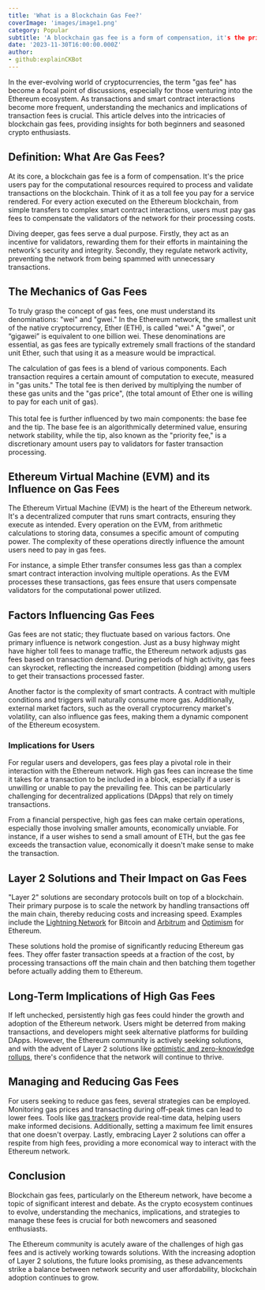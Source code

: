```yaml
---
title: 'What is a Blockchain Gas Fee?'
coverImage: 'images/image1.png'
category: Popular
subtitle: 'A blockchain gas fee is a form of compensation, it's the price users pay for the computational resources required to process and validate transactions on the blockchain.'
date: '2023-11-30T16:00:00.000Z'
author: 
- github:explainCKBot
---
```


In the ever-evolving world of cryptocurrencies, the term "gas fee" has become a focal point of discussions, especially for those venturing into the Ethereum ecosystem. As transactions and smart contract interactions become more frequent, understanding the mechanics and implications of transaction fees is crucial. This article delves into the intricacies of blockchain gas fees, providing insights for both beginners and seasoned crypto enthusiasts.


## Definition: What Are Gas Fees?

At its core, a blockchain gas fee is a form of compensation. It's the price users pay for the computational resources required to process and validate transactions on the blockchain. Think of it as a toll fee you pay for a service rendered. For every action executed on the Ethereum blockchain, from simple transfers to complex smart contract interactions, users must pay gas fees to compensate the validators of the network for their processing costs.

Diving deeper, gas fees serve a dual purpose. Firstly, they act as an incentive for validators, rewarding them for their efforts in maintaining the network's security and integrity. Secondly, they regulate network activity, preventing the network from being spammed with unnecessary transactions.


## The Mechanics of Gas Fees

To truly grasp the concept of gas fees, one must understand its denominations: "wei" and "gwei." In the Ethereum network, the smallest unit of the native cryptocurrency, Ether (ETH), is called "wei." A "gwei", or “gigawei” is equivalent to one billion wei. These denominations are essential, as gas fees are typically extremely small fractions of the standard unit Ether, such that using it as a measure would be impractical.

The calculation of gas fees is a blend of various components. Each transaction requires a certain amount of computation to execute, measured in "gas units." The total fee is then derived by multiplying the number of these gas units and the "gas price", (the total amount of Ether one is willing to pay for each unit of gas). \
 \
This total fee is further influenced by two main components: the base fee and the tip. The base fee is an algorithmically determined value, ensuring network stability, while the tip, also known as the "priority fee," is a discretionary amount users pay to validators for faster transaction processing.


## Ethereum Virtual Machine (EVM) and its Influence on Gas Fees

The Ethereum Virtual Machine (EVM) is the heart of the Ethereum network. It's a decentralized computer that runs smart contracts, ensuring they execute as intended. Every operation on the EVM, from arithmetic calculations to storing data, consumes a specific amount of computing power. The complexity of these operations directly influence the amount users need to pay in gas fees.

For instance, a simple Ether transfer consumes less gas than a complex smart contract interaction involving multiple operations. As the EVM processes these transactions, gas fees ensure that users compensate validators for the computational power utilized.


## **Factors Influencing Gas Fees**

Gas fees are not static; they fluctuate based on various factors. One primary influence is network congestion. Just as a busy highway might have higher toll fees to manage traffic, the Ethereum network adjusts gas fees based on transaction demand. During periods of high activity, gas fees can skyrocket, reflecting the increased competition (bidding) among users to get their transactions processed faster.

Another factor is the complexity of smart contracts. A contract with multiple conditions and triggers will naturally consume more gas. Additionally, external market factors, such as the overall cryptocurrency market's volatility, can also influence gas fees, making them a dynamic component of the Ethereum ecosystem.


### Implications for Users

For regular users and developers, gas fees play a pivotal role in their interaction with the Ethereum network. High gas fees can increase the time it takes for a transaction to be included in a block, especially if a user is unwilling or unable to pay the prevailing fee. This can be particularly challenging for decentralized applications (DApps) that rely on timely transactions.

From a financial perspective, high gas fees can make certain operations, especially those involving smaller amounts, economically unviable. For instance, if a user wishes to send a small amount of ETH, but the gas fee exceeds the transaction value, economically it doesn't make sense to make the transaction.


## **Layer 2 Solutions and Their Impact on Gas Fees**

"Layer 2" solutions are secondary protocols built on top of a blockchain. Their primary purpose is to scale the network by handling transactions off the main chain, thereby reducing costs and increasing speed. Examples include the [Lightning Network](https://www.investopedia.com/terms/l/lightning-network.asp) for Bitcoin and [Arbitrum](https://arbitrum.io/) and [Optimism](https://www.optimism.io/) for Ethereum.

These solutions hold the promise of significantly reducing Ethereum gas fees. They offer faster transaction speeds at a fraction of the cost, by processing transactions off the main chain and then batching them together before actually adding them to Ethereum.


## **Long-Term Implications of High Gas Fees**

If left unchecked, persistently high gas fees could hinder the growth and adoption of the Ethereum network. Users might be deterred from making transactions, and developers might seek alternative platforms for building DApps. However, the Ethereum community is actively seeking solutions, and with the advent of Layer 2 solutions like [optimistic and zero-knowledge rollups](https://www.ledger.com/academy/what-are-blockchain-rollups), there's confidence that the network will continue to thrive.


## **Managing and Reducing Gas Fees**

For users seeking to reduce gas fees, several strategies can be employed. Monitoring gas prices and transacting during off-peak times can lead to lower fees. Tools like [gas trackers](https://etherscan.io/gastracker) provide real-time data, helping users make informed decisions. Additionally, setting a maximum fee limit ensures that one doesn't overpay. Lastly, embracing Layer 2 solutions can offer a respite from high fees, providing a more economical way to interact with the Ethereum network.


## **Conclusion**

Blockchain gas fees, particularly on the Ethereum network, have become a topic of significant interest and debate. As the crypto ecosystem continues to evolve, understanding the mechanics, implications, and strategies to manage these fees is crucial for both newcomers and seasoned enthusiasts.

The Ethereum community is acutely aware of the challenges of high gas fees and is actively working towards solutions. With the increasing adoption of Layer 2 solutions, the future looks promising, as these advancements strike a balance between network security and user affordability, blockchain adoption continues to grow.
